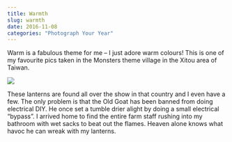 ```yaml
---
title: Warmth
slug: warmth
date: 2016-11-08
categories: "Photograph Your Year"
---
```


<p>Warm is a fabulous theme for me – I just adore warm colours! This is one of my favourite pics taken in the Monsters theme village in the Xitou area of Taiwan.</p>
<p><img src="http://res.cloudinary.com/dy6grlu8z/image/upload/v1558841770/bmxzodfxr7zlm8iinflr.jpg"/></p>
<p>These lanterns are found all over the show in that country and I even have a few. The only problem is that the Old Goat has been banned from doing electrical DIY. He once set a tumble drier alight by doing a small electrical “bypass”. I arrived home to find the entire farm staff rushing into my bathroom with wet sacks to beat out the flames. Heaven alone knows what havoc he can wreak with my lanterns.</p>


